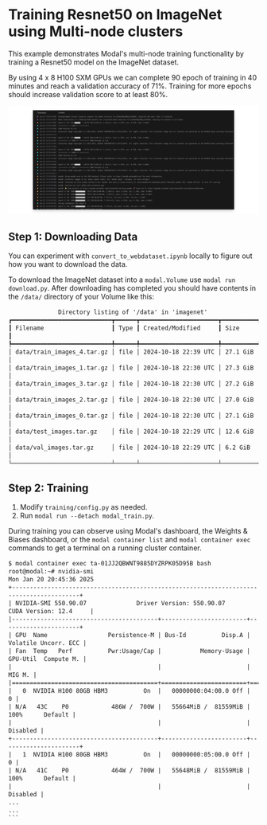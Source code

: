 # Training Resnet50 on ImageNet using Multi-node clusters

This example demonstrates Modal's multi-node training functionality by training a Resnet50 model on the ImageNet dataset.

By using 4 x 8 H100 SXM GPUs we can complete 90 epoch of training in 40 minutes and reach a validation accuracy of 71%.
Training for more epochs should increase validation score to at least 80%.

![Example logs from training run](./multinode_logs.png)

## Step 1: Downloading Data

You can experiment with `convert_to_webdataset.ipynb` locally to figure out how you want to download the data.

To download the ImageNet dataset into a `modal.Volume` use `modal run download.py`.
After downloading has completed you should have contents in the `/data/` directory of your Volume like this:

```
              Directory listing of '/data' in 'imagenet'
┏━━━━━━━━━━━━━━━━━━━━━━━━━━━━┳━━━━━━┳━━━━━━━━━━━━━━━━━━━━━━┳━━━━━━━━━━┓
┃ Filename                   ┃ Type ┃ Created/Modified     ┃ Size     ┃
┡━━━━━━━━━━━━━━━━━━━━━━━━━━━━╇━━━━━━╇━━━━━━━━━━━━━━━━━━━━━━╇━━━━━━━━━━┩
│ data/train_images_4.tar.gz │ file │ 2024-10-18 22:39 UTC │ 27.1 GiB │
│ data/train_images_1.tar.gz │ file │ 2024-10-18 22:30 UTC │ 27.3 GiB │
│ data/train_images_3.tar.gz │ file │ 2024-10-18 22:30 UTC │ 27.2 GiB │
│ data/train_images_2.tar.gz │ file │ 2024-10-18 22:30 UTC │ 27.0 GiB │
│ data/train_images_0.tar.gz │ file │ 2024-10-18 22:30 UTC │ 27.1 GiB │
│ data/test_images.tar.gz    │ file │ 2024-10-18 22:29 UTC │ 12.6 GiB │
│ data/val_images.tar.gz     │ file │ 2024-10-18 22:29 UTC │ 6.2 GiB  │
└────────────────────────────┴──────┴──────────────────────┴──────────┘
```

## Step 2: Training

1. Modify `training/config.py` as needed.
2. Run `modal run --detach modal_train.py`.

During training you can observe using Modal's dashboard, the Weights & Biases dashboard, or
the `modal container list` and `modal container exec` commands to get a terminal on a running cluster container.

````
$ modal container exec ta-01JJ2QBWNT9885DYZRPK05D95B bash
root@modal:~# nvidia-smi
Mon Jan 20 20:45:36 2025
+-----------------------------------------------------------------------------------------+
| NVIDIA-SMI 550.90.07              Driver Version: 550.90.07      CUDA Version: 12.4     |
|-----------------------------------------+------------------------+----------------------+
| GPU  Name                 Persistence-M | Bus-Id          Disp.A | Volatile Uncorr. ECC |
| Fan  Temp   Perf          Pwr:Usage/Cap |           Memory-Usage | GPU-Util  Compute M. |
|                                         |                        |               MIG M. |
|=========================================+========================+======================|
|   0  NVIDIA H100 80GB HBM3          On  |   00000000:04:00.0 Off |                    0 |
| N/A   43C    P0            486W /  700W |   55664MiB /  81559MiB |    100%      Default |
|                                         |                        |             Disabled |
+-----------------------------------------+------------------------+----------------------+
|   1  NVIDIA H100 80GB HBM3          On  |   00000000:05:00.0 Off |                    0 |
| N/A   41C    P0            464W /  700W |   55648MiB /  81559MiB |    100%      Default |
|                                         |                        |             Disabled |
...
...
```
